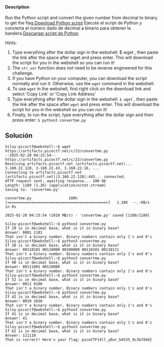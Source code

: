 #### Description

Run the Python script and convert the given number from decimal to binary to get the flag.[Download Python script](https://artifacts.picoctf.net/c/23/convertme.py)
Ejecute el script de Python y convierta el número dado de decimal a binario para obtener la bandera.[Descargar script de Python](https://artifacts.picoctf.net/c/23/convertme.py)

Hints:
1.  Type everything after the dollar sign in the webshell: $ wget , then paste the link after the space after wget and press enter. This will download the script for you in the webshell so you can run it!
2. The `str_xor` function does not need to be reverse engineered for this challenge.
3. If you have Python on your computer, you can download the script normally and run it. Otherwise, use the `wget` command in the webshell.
4. To use `wget` in the webshell, first right click on the download link and select 'Copy Link' or 'Copy Link Address'
5. Type everything after the dollar sign in the webshell: `$ wget` , then paste the link after the space after `wget` and press enter. This will download the script for you in the webshell so you can run it!
6. Finally, to run the script, type everything after the dollar sign and then press enter: `$ python3 convertme.py`

## Solución 
```
Siloy-picoctf@webshell:~$ wget https://artifacts.picoctf.net/c/23/convertme.py
--2025-02-20 04:15:54--  https://artifacts.picoctf.net/c/23/convertme.py
Resolving artifacts.picoctf.net (artifacts.picoctf.net)... 3.160.22.128, 3.160.22.43, 3.160.22.16, ...
Connecting to artifacts.picoctf.net (artifacts.picoctf.net)|3.160.22.128|:443... connected.
HTTP request sent, awaiting response... 200 OK
Length: 1189 (1.2K) [application/octet-stream]
Saving to: 'convertme.py'

convertme.py                 100%[=============================================>]   1.16K  --.-KB/s    in 0s      

2025-02-20 04:15:54 (1010 MB/s) - 'convertme.py' saved [1189/1189]

Siloy-picoctf@webshell:~$ python3 convertme.py
If 29 is in decimal base, what is it in binary base?
Answer: 0001 1101
That isn't a binary number. Binary numbers contain only 1's and 0's
Siloy-picoctf@webshell:~$ python3 convertme.py
If 20 is in decimal base, what is it in binary base?
Answer: 00110101 00110000 00100000 00110101 00110111
That isn't a binary number. Binary numbers contain only 1's and 0's
Siloy-picoctf@webshell:~$ python3 convertme.py
If 90 is in decimal base, what is it in binary base?
Answer: 00111001 00110000
That isn't a binary number. Binary numbers contain only 1's and 0's
Siloy-picoctf@webshell:~$ python3 convertme.py
If 52 is in decimal base, what is it in binary base?
Answer: 0011 0100
That isn't a binary number. Binary numbers contain only 1's and 0's
Siloy-picoctf@webshell:~$ python3 convertme.py
If 42 is in decimal base, what is it in binary base?
Answer: 0010 1010
That isn't a binary number. Binary numbers contain only 1's and 0's
Siloy-picoctf@webshell:~$ python3 convertme.py
If 41 is in decimal base, what is it in binary base?
Answer: 41
That isn't a binary number. Binary numbers contain only 1's and 0's
Siloy-picoctf@webshell:~$ python3 convertme.py
If 62 is in decimal base, what is it in binary base?
Answer: 111110
That is correct! Here's your flag: picoCTF{4ll_y0ur_b4535_9c3b7d4d}
```
